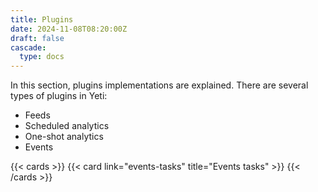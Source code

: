 ```yaml
---
title: Plugins
date: 2024-11-08T08:20:00Z
draft: false
cascade:
  type: docs
---
```


In this section, plugins implementations are explained. There are several types of plugins in Yeti:

* Feeds
* Scheduled analytics
* One-shot analytics
* Events

{{< cards >}}
  {{< card link="events-tasks" title="Events tasks" >}}
{{< /cards >}}
